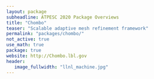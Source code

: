 ```yaml
---
layout: package
subheadline: ATPESC 2020 Package Overviews
title: "Chombo"
teaser: "Scalable adaptive mesh refinement framework"
permalink: "packages/chombo/"
not_active: true
use_math: true
package: true
website: http://Chombo.lbl.gov
header:
   image_fullwidth: "llnl_machine.jpg"
---
```


